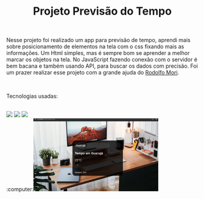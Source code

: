 <h1 align="center">Projeto Previsão do Tempo</h1>
<br>
<p>Nesse projeto foi realizado um app para previsão de tempo, aprendi mais sobre posicionamento de elementos na tela com o css fixando mais as informações.
Um Html simples, mas é sempre bom se aprender a melhor marcar os objetos na tela. No JavaScript fazendo conexão com o servidor é bem bacana e também usando API, para buscar os dados com precisão. Foi um prazer realizar esse projeto com a grande ajuda do <a href="https://www.youtube.com/results?search_query=devclub+previs%C3%A3o+do+tempo">Rodolfo Mori</a>.</p>
<br>
<p>Tecnologias usadas:</p>
<br>
<img src="https://img.shields.io/badge/CSS3-1572B6?style=for-the-badge&logo=css3&logoColor=white">
<img src="https://img.shields.io/badge/HTML5-E34F26?style=for-the-badge&logo=html5&logoColor=white">
<img src="https://img.shields.io/badge/JavaScript-323330?style=for-the-badge&logo=javascript&logoColor=F7DF1E">
<br>
:computer:<img width="65%" src="https://github.com/Rafaelpidias/ProjectWeatherForecast/blob/master/PrintPrevisao.PNG?raw=true">

